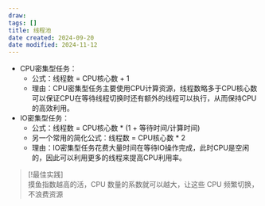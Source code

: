 ```yaml
---
draw:
tags: []
title: 线程池
date created: 2024-09-20
date modified: 2024-11-12
---
```


- CPU密集型任务：
    - 公式：线程数 = CPU核心数 + 1
    - 理由：CPU密集型任务主要使用CPU计算资源，线程数略多于CPU核心数可以保证CPU在等待线程切换时还有额外的线程可以执行，从而保持CPU的高效利用。
- IO密集型任务：
    - 公式：线程数 = CPU核心数 * (1 + 等待时间/计算时间)
    - 另一个常用的简化公式：线程数 = CPU核心数 * 2
    - 理由：IO密集型任务花费大量时间在等待IO操作完成，此时CPU是空闲的，因此可以利用更多的线程来提高CPU利用率。

> [!最佳实践]  
> 摸鱼指数越高的活，CPU 数量的系数就可以越大，让这些 CPU 频繁切换，不浪费资源
